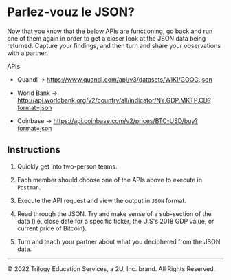 # Parlez-vouz le JSON?

Now that you know that the below APIs are functioning, go back and run one of them again in order to get a closer look at the JSON data being returned. Capture your findings, and then turn and share your observations with a partner.

APIs

* Quandl -> https://www.quandl.com/api/v3/datasets/WIKI/GOOG.json

* World Bank -> http://api.worldbank.org/v2/country/all/indicator/NY.GDP.MKTP.CD?format=json

* Coinbase -> https://api.coinbase.com/v2/prices/BTC-USD/buy?format=json

## Instructions

1. Quickly get into two-person teams.

2. Each member should choose one of the APIs above to execute in `Postman`.

3. Execute the API request and view the output in `JSON` format.

4. Read through the JSON. Try and make sense of a sub-section of the data (i.e. close date for a specific ticker, the U.S's 2018 GDP value, or current price of Bitcoin).

5. Turn and teach your partner about what you deciphered from the JSON data.

---

© 2022 Trilogy Education Services, a 2U, Inc. brand. All Rights Reserved.
